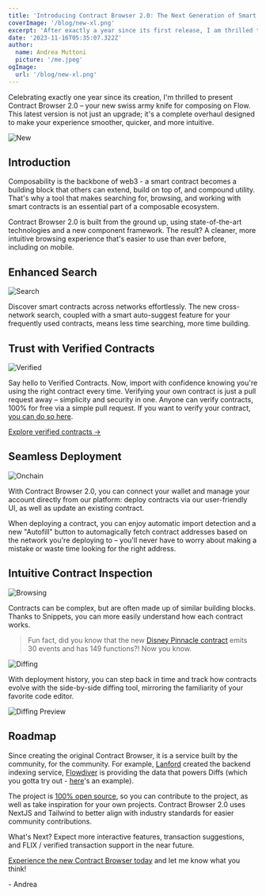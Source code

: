 ```yaml
---
title: 'Introducing Contract Browser 2.0: The Next Generation of Smart Contract Development'
coverImage: '/blog/new-xl.png'
excerpt: 'After exactly a year since its first release, I am thrilled to announce the launch of Contract Browser 2.0! A completely revamped experience that is faster, prettier, and more useful than ever before. Read on to learn more about what you can enjoy with the latest version.'
date: '2023-11-16T05:35:07.322Z'
author:
  name: Andrea Muttoni
  picture: '/me.jpeg'
ogImage:
  url: '/blog/new-xl.png'
---
```


Celebrating exactly one year since its creation, I'm thrilled to present Contract Browser 2.0 – your new swiss army knife for composing on Flow. This latest version is not just an upgrade; it's a complete overhaul designed to make your experience smoother, quicker, and more intuitive.

![New](/blog/new.png)

## Introduction

Composability is the backbone of web3 - a smart contract becomes a building block that others can extend, build on top of, and compound utility. That's why a tool that makes searching for, browsing, and working with smart contracts is an essential part of a composable ecosystem. 

Contract Browser 2.0 is built from the ground up, using state-of-the-art technologies and a new component framework. The result? A cleaner, more intuitive browsing experience that's easier to use than ever before, including on mobile.

## Enhanced Search

![Search](/blog/search.jpeg)

Discover smart contracts across networks effortlessly. The new cross-network search, coupled with a smart auto-suggest feature for your frequently used contracts, means less time searching, more time building.

## Trust with Verified Contracts

![Verified](/blog/verified.jpeg)

Say hello to Verified Contracts. Now, import with confidence knowing you're using the right contract every time. Verifying your own contract is just a pull request away – simplicity and security in one. Anyone can verify contracts, 100% for free via a simple pull request. If you want to verify your contract, [you can do so here](https://github.com/muttoni/contract-browser/blob/main/lib/verified-contracts.ts). 

[Explore verified contracts &rarr;](/verified)

## Seamless Deployment

![Onchain](/blog/onchain.jpeg)

With Contract Browser 2.0, you can connect your wallet and manage your account directly from our platform: deploy contracts via our user-friendly UI, as well as update an existing contract. 

When deploying a contract, you can enjoy automatic import detection and a new "Autofill" button to automagically fetch contract addresses based on the network you're deploying to – you'll never have to worry about making a mistake or waste time looking for the right address.

## Intuitive Contract Inspection

![Browsing](/blog/browsing.jpeg)

Contracts can be complex, but are often made up of similar building blocks. Thanks to Snippets, you can more easily understand how each contract works.

> Fun fact, did you know that the new [Disney Pinnacle contract](https://contractbrowser.com/A.edf9df96c92f4595.Pinnacle/snippets) emits 30 events and has 149 functions?! Now you know. 


![Diffing](/blog/diffs.jpeg)

With deployment history, you can step back in time and track how contracts evolve with the side-by-side diffing tool, mirroring the familiarity of your favorite code editor.

![Diffing Preview](/blog/diffs2.jpeg)

## Roadmap

Since creating the original Contract Browser, it is a service built by the community, for the community. For example, [Lanford](https://github.com/LanfordCai) created the backend indexing service, [Flowdiver](https://flowdiver.io) is providing the data that powers Diffs (which you gotta try out - [here](https://contractbrowser.com/A.1d7e57aa55817448.MetadataViews/events)'s an example). 

The project is [100% open source](https://github.com/muttoni/contract-browser), so you can contribute to the project, as well as take inspiration for your own projects. Contract Browser 2.0 uses NextJS and Tailwind to better align with industry standards for easier community contributions.

What's Next? Expect more interactive features, transaction suggestions, and FLIX / verified transaction support in the near future.

[Experience the new Contract Browser today](https://contractbrowser.com) and let me know what you think!

\- Andrea